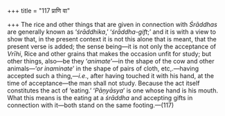 +++
title = "117 प्राणि वा"

+++
The rice and other things that are given in connection with *Śrāddhas*
are generally known as ‘*śrāddhika*,’ ‘*śrāddha-gift*;’ and it is with a
view to show that, in the present context it is not this alone that is
meant, that the present verse is added; the sense being—it is not only
the acceptance of *Vrīhi*, Rice and other grains that makes the occasion
unfit for study; but other things, also—be they ‘*animate*’—in the shape
of the cow and other animals—‘*or inaminate*’ in the shape of pairs of
cloth, etc,.—having accepted such a thing,—*i.e*., after having touched
it with his hand, at the time of acceptance—the man shall not study.
Because the act itself constitutes the act of ‘eating.’ ‘*Pāṇyāsya*’ is
one whose hand is his mouth. What this means is the eating at a
*śrāddha* and accepting gifts in connection with it—both stand on the
same footing.—(117)


